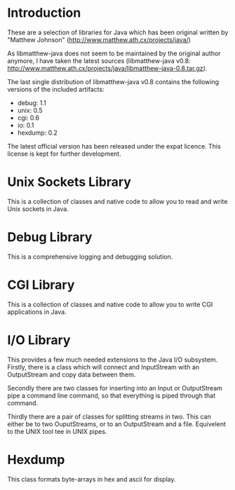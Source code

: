 # Introduction

These are a selection of libraries for Java which has been original written by
"Matthew Johnson" (http://www.matthew.ath.cx/projects/java/)

As libmatthew-java does not seem to be maintained by the original author
anymore, I have taken the latest sources (libmatthew-java v0.8: 
http://www.matthew.ath.cx/projects/java/libmatthew-java-0.8.tar.gz).

The last single distribution of libmatthew-java v0.8 contains the following
versions of the included artifacts:
* debug: 1.1
* unix: 0.5
* cgi: 0.6
* io: 0.1
* hexdump: 0.2

The latest official version has been released under the expat licence.
This license is kept for further development.

# Unix Sockets Library

This is a collection of classes and native code to allow you to read and write
Unix sockets in Java. 

# Debug Library

This is a comprehensive logging and debugging solution. 

# CGI Library

This is a collection of classes and native code to allow you to write CGI
applications in Java. 

# I/O Library

This provides a few much needed extensions to the Java I/O subsystem. Firstly,
there is a class which will connect and InputStream with an OutputStream and
copy data between them. 

Secondly there are two classes for inserting into an Input or OutputStream pipe
a command line command, so that everything is piped through that command. 

Thirdly there are a pair of classes for splitting streams in two. This can
either be to two OuputStreams, or to an OutputStream and a file. Equivelent to
the UNIX tool tee in UNIX pipes. 

# Hexdump

This class formats byte-arrays in hex and ascii for display.
